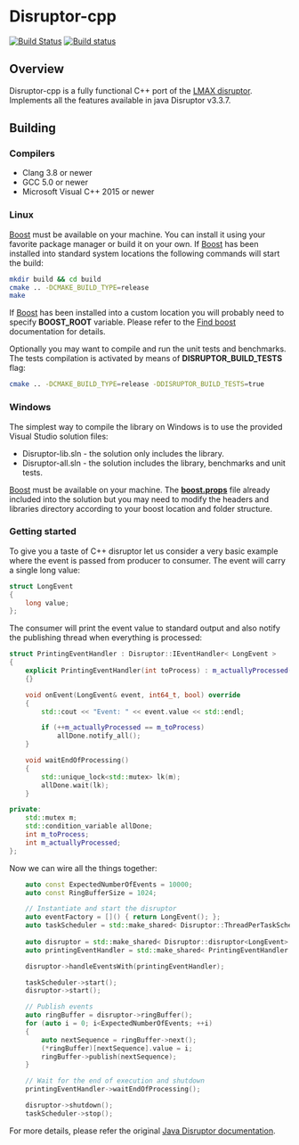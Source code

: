 # Disruptor-cpp

[![Build Status](https://travis-ci.org/Abc-Arbitrage/Disruptor-cpp.svg?branch=master)](https://travis-ci.org/Abc-Arbitrage/Disruptor-cpp)
[![Build status](https://ci.appveyor.com/api/projects/status/7mg15p3d7n8jqjmg?svg=true)](https://ci.appveyor.com/project/Abc-Arbitrage/disruptor-cpp)


## Overview

Disruptor-cpp is a fully functional C++ port of the [LMAX disruptor](https://lmax-exchange.github.io/disruptor/). 
Implements all the features available in java Disruptor v3.3.7.

## Building

### Compilers

* Clang 3.8 or newer
* GCC 5.0 or newer
* Microsoft Visual C++ 2015 or newer

### Linux

[Boost](http://www.boost.org/) must be available on your machine.  You can install it using your favorite package manager or build it on your own.
If [Boost](http://www.boost.org/) has been installed into standard system locations the following commands will start the build:   

```sh
mkdir build && cd build
cmake .. -DCMAKE_BUILD_TYPE=release
make
```

If [Boost](http://www.boost.org/) has been installed into a custom location you will probably need to specify **BOOST_ROOT** variable. Please refer to the [Find boost](https://cmake.org/cmake/help/v3.0/module/FindBoost.html) documentation for details.

Optionally you may want to compile and run the unit tests and benchmarks. The tests compilation is activated by means of **DISRUPTOR_BUILD_TESTS** flag: 

```sh
cmake .. -DCMAKE_BUILD_TYPE=release -DDISRUPTOR_BUILD_TESTS=true
```

### Windows 

The simplest way to compile the library on Windows is to use the provided Visual Studio solution files:
* Disruptor-lib.sln - the solution only includes the library.
* Disruptor-all.sln - the solution includes the library, benchmarks and unit tests.

[Boost](http://www.boost.org/)  must be available on your machine. The  [**boost.props**](https://github.com/Abc-Arbitrage/Disruptor-cpp/blob/master/boost.props) file already included into the solution but you may need to modify the headers and libraries directory according to your boost location and folder structure.

### Getting started

To give you a taste of C++ disruptor let us consider a very basic example where the event is passed from producer to consumer. The event will carry a single long value:  

```Cpp
struct LongEvent
{
    long value;
};
```

The consumer will print the event value to standard output and also notify the publishing thread when everything is processed:

```Cpp
struct PrintingEventHandler : Disruptor::IEventHandler< LongEvent >
{
    explicit PrintingEventHandler(int toProcess) : m_actuallyProcessed(0), m_toProcess(toProcess)
    {}

    void onEvent(LongEvent& event, int64_t, bool) override
    {
        std::cout << "Event: " << event.value << std::endl;

        if (++m_actuallyProcessed == m_toProcess)
            allDone.notify_all();
    }

    void waitEndOfProcessing()
    {
        std::unique_lock<std::mutex> lk(m);
        allDone.wait(lk);
    }

private:
    std::mutex m;
    std::condition_variable allDone;
    int m_toProcess;
    int m_actuallyProcessed;
};
```

Now we can wire all the things together:

```Cpp
    auto const ExpectedNumberOfEvents = 10000;
    auto const RingBufferSize = 1024;

    // Instantiate and start the disruptor
    auto eventFactory = []() { return LongEvent(); };
    auto taskScheduler = std::make_shared< Disruptor::ThreadPerTaskScheduler >();
    
    auto disruptor = std::make_shared< Disruptor::disruptor<LongEvent> >(eventFactory, RingBufferSize, taskScheduler);
    auto printingEventHandler = std::make_shared< PrintingEventHandler >(ExpectedNumberOfEvents);

    disruptor->handleEventsWith(printingEventHandler);

    taskScheduler->start();
    disruptor->start();

    // Publish events
    auto ringBuffer = disruptor->ringBuffer();
    for (auto i = 0; i<ExpectedNumberOfEvents; ++i)
    {
        auto nextSequence = ringBuffer->next();
        (*ringBuffer)[nextSequence].value = i;
        ringBuffer->publish(nextSequence);
    }

    // Wait for the end of execution and shutdown
    printingEventHandler->waitEndOfProcessing();

    disruptor->shutdown();
    taskScheduler->stop();
```

For more details, please refer the original [Java Disruptor documentation](https://lmax-exchange.github.io/disruptor).

